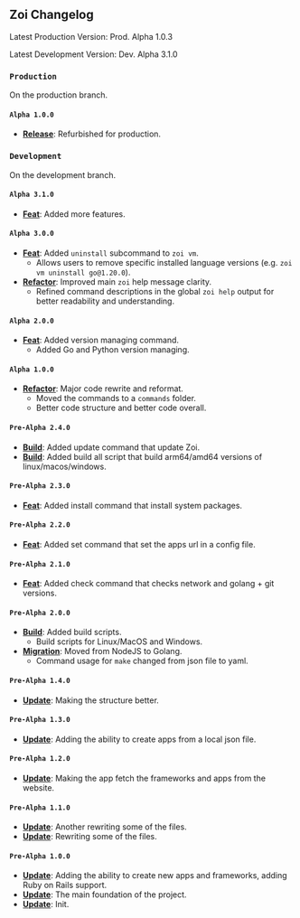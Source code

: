 ## Zoi Changelog

Latest Production Version: Prod. Alpha 1.0.3

Latest Development Version: Dev. Alpha 3.1.0

### `Production`

On the production branch.

#### `Alpha 1.0.0`

- **[Release](https://codeberg.org/Zusty/Zoi/commit/954706a8151564bd9ccbb10abc394b40553aa423)**: Refurbished for production.

### `Development`

On the development branch.

#### `Alpha 3.1.0`

- **[Feat](https://codeberg.org/Zusty/Zoi/commit/d65011791c625875a62c6f3e913ab603363ed1c5)**: Added more features.

#### `Alpha 3.0.0`

- **[Feat](https://codeberg.org/Zusty/Zoi/commit/ca69280ea5d4646443f802d8d93b4d41329201d4)**: Added `uninstall` subcommand to `zoi vm`.
  - Allows users to remove specific installed language versions (e.g. `zoi vm uninstall go@1.20.0`).
- **[Refactor](https://codeberg.org/Zusty/Zoi/commit/fdf6829e6f4d38d132d390ee2ab8db4b5908757b)**: Improved main `zoi` help message clarity.
  - Refined command descriptions in the global `zoi help` output for better readability and understanding.

#### `Alpha 2.0.0`

- **[Feat](https://codeberg.org/Zusty/Zoi/commit/10bb62995a36af7ac7a40189f61da3ea3d32f22c)**: Added version managing command.
  - Added Go and Python version managing.

#### `Alpha 1.0.0`

- **[Refactor](https://codeberg.org/Zusty/Zoi/commit/dd14259cbc068a909f8f199d18e74336974c3509)**: Major code rewrite and reformat.
  - Moved the commands to a `commands` folder.
  - Better code structure and better code overall.

#### `Pre-Alpha 2.4.0`

- **[Build](https://codeberg.org/Zusty/Zoi/commit/6cee0ebc1f1628b24199b49eec357af754e98e5d)**: Added update command that update Zoi.
- **[Build](https://codeberg.org/Zusty/Zoi/commit/a4f934a124944c0c43823cb1c4aa1ee125f24e66)**: Added build all script that build arm64/amd64 versions of linux/macos/windows.

#### `Pre-Alpha 2.3.0`

- **[Feat](https://codeberg.org/Zusty/Zoi/commit/0301d37024cc4039ed48732ca79dcbaaa676fe5b)**: Added install command that install system packages.

#### `Pre-Alpha 2.2.0`

- **[Feat](https://codeberg.org/Zusty/Zoi/commit/df797efeb464ad0bb44779c5cd483dada90b44e5)**: Added set command that set the apps url in a config file.

#### `Pre-Alpha 2.1.0`

- **[Feat](https://codeberg.org/Zusty/Zoi/commit/15f346515d59259912658fbfe612765f89ef8adf)**: Added check command that checks network and golang + git versions.

#### `Pre-Alpha 2.0.0`

- **[Build](https://codeberg.org/Zusty/Zoi/commit/f9e2ac0e85666e4278b0879660345002e192a160)**: Added build scripts.
  - Build scripts for Linux/MacOS and Windows.
- **[Migration](https://codeberg.org/Zusty/Zoi/commit/63e15431d8942837c5f61a86bccfb8a49da4ef75)**: Moved from NodeJS to Golang.
  - Command usage for `make` changed from json file to yaml.

#### `Pre-Alpha 1.4.0`

- **[Update](https://codeberg.org/Zusty/Zoi/commit/398566c19919fed4e4e1a8384e94130576b8379b)**: Making the structure better.

#### `Pre-Alpha 1.3.0`

- **[Update](https://codeberg.org/Zusty/Zoi/commit/2ec7db3bbea65b5f3edd996ec3e203fb0256f9d9)**: Adding the ability to create apps from a local json file.

#### `Pre-Alpha 1.2.0`

- **[Update](https://codeberg.org/Zusty/Zoi/commit/25207842ee535b2a4c6d565f84bebdd3aa46b339)**: Making the app fetch the frameworks and apps from the website.

#### `Pre-Alpha 1.1.0`

- **[Update](https://codeberg.org/Zusty/Zoi/commit/f678c78064148f1bffaf431f0ead31b6afcdd38f)**: Another rewriting some of the files.
- **[Update](https://codeberg.org/Zusty/Zoi/commit/f1754a8f1fc18a340fd77ead980d01cc7070f317)**: Rewriting some of the files.

#### `Pre-Alpha 1.0.0`

- **[Update](https://codeberg.org/Zusty/Zoi/commit/7b993ddff04ed2f2998a59b1e3fae7c6566ef39e)**: Adding the ability to create new apps and frameworks, adding Ruby on Rails support.
- **[Update](https://codeberg.org/Zusty/Zoi/commit/de07cf7c2a99e595cbdc2d2e4c44222597561e8a)**: The main foundation of the project.
- **[Update](https://codeberg.org/Zusty/Zoi/commit/6aa33bc8d65ddc14fcd8d502eaad8275185b1098)**: Init.
